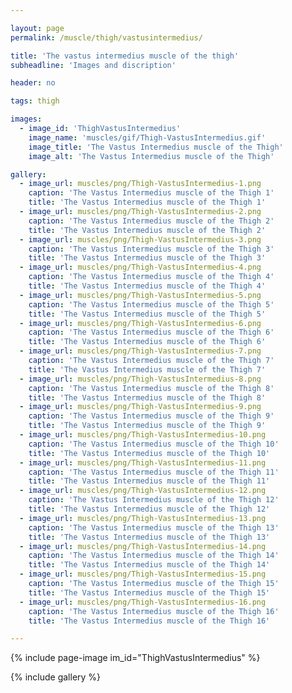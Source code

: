 ```yaml
---

layout: page
permalink: /muscle/thigh/vastusintermedius/

title: 'The vastus intermedius muscle of the thigh'
subheadline: 'Images and discription'

header: no

tags: thigh

images:
  - image_id: 'ThighVastusIntermedius'
    image_name: 'muscles/gif/Thigh-VastusIntermedius.gif'
    image_title: 'The Vastus Intermedius muscle of the Thigh'
    image_alt: 'The Vastus Intermedius muscle of the Thigh' 

gallery:
  - image_url: muscles/png/Thigh-VastusIntermedius-1.png
    caption: 'The Vastus Intermedius muscle of the Thigh 1'
    title: 'The Vastus Intermedius muscle of the Thigh 1'
  - image_url: muscles/png/Thigh-VastusIntermedius-2.png
    caption: 'The Vastus Intermedius muscle of the Thigh 2'
    title: 'The Vastus Intermedius muscle of the Thigh 2'
  - image_url: muscles/png/Thigh-VastusIntermedius-3.png
    caption: 'The Vastus Intermedius muscle of the Thigh 3'
    title: 'The Vastus Intermedius muscle of the Thigh 3'
  - image_url: muscles/png/Thigh-VastusIntermedius-4.png
    caption: 'The Vastus Intermedius muscle of the Thigh 4'
    title: 'The Vastus Intermedius muscle of the Thigh 4'
  - image_url: muscles/png/Thigh-VastusIntermedius-5.png
    caption: 'The Vastus Intermedius muscle of the Thigh 5'
    title: 'The Vastus Intermedius muscle of the Thigh 5'
  - image_url: muscles/png/Thigh-VastusIntermedius-6.png
    caption: 'The Vastus Intermedius muscle of the Thigh 6'
    title: 'The Vastus Intermedius muscle of the Thigh 6'
  - image_url: muscles/png/Thigh-VastusIntermedius-7.png
    caption: 'The Vastus Intermedius muscle of the Thigh 7'
    title: 'The Vastus Intermedius muscle of the Thigh 7'
  - image_url: muscles/png/Thigh-VastusIntermedius-8.png
    caption: 'The Vastus Intermedius muscle of the Thigh 8'
    title: 'The Vastus Intermedius muscle of the Thigh 8'
  - image_url: muscles/png/Thigh-VastusIntermedius-9.png
    caption: 'The Vastus Intermedius muscle of the Thigh 9'
    title: 'The Vastus Intermedius muscle of the Thigh 9'
  - image_url: muscles/png/Thigh-VastusIntermedius-10.png
    caption: 'The Vastus Intermedius muscle of the Thigh 10'
    title: 'The Vastus Intermedius muscle of the Thigh 10'
  - image_url: muscles/png/Thigh-VastusIntermedius-11.png
    caption: 'The Vastus Intermedius muscle of the Thigh 11'
    title: 'The Vastus Intermedius muscle of the Thigh 11'
  - image_url: muscles/png/Thigh-VastusIntermedius-12.png
    caption: 'The Vastus Intermedius muscle of the Thigh 12'
    title: 'The Vastus Intermedius muscle of the Thigh 12'
  - image_url: muscles/png/Thigh-VastusIntermedius-13.png
    caption: 'The Vastus Intermedius muscle of the Thigh 13'
    title: 'The Vastus Intermedius muscle of the Thigh 13'
  - image_url: muscles/png/Thigh-VastusIntermedius-14.png
    caption: 'The Vastus Intermedius muscle of the Thigh 14'
    title: 'The Vastus Intermedius muscle of the Thigh 14'
  - image_url: muscles/png/Thigh-VastusIntermedius-15.png
    caption: 'The Vastus Intermedius muscle of the Thigh 15'
    title: 'The Vastus Intermedius muscle of the Thigh 15'
  - image_url: muscles/png/Thigh-VastusIntermedius-16.png
    caption: 'The Vastus Intermedius muscle of the Thigh 16'
    title: 'The Vastus Intermedius muscle of the Thigh 16'

---
```


{% include page-image im_id="ThighVastusIntermedius" %}

{% include gallery %}